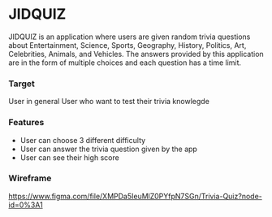 # JIDQUIZ

JIDQUIZ is an application where users are given random trivia questions about Entertainment, Science, Sports, Geography, History, Politics, Art, Celebrities, Animals, and Vehicles. The answers provided by this application are in the form of multiple choices and each question has a time limit.

### Target
User in general
User who want to test their trivia knowlegde

### Features
- User can choose 3 different difficulty
- User can answer the trivia question given by the app
- User can see their high score

### Wireframe
https://www.figma.com/file/XMPDa5IeuMlZ0PYfpN7SGn/Trivia-Quiz?node-id=0%3A1
